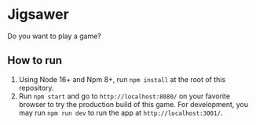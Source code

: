 # Jigsawer
Do you want to play a game?

## How to run

1. Using Node 16+ and Npm 8+, run `npm install` at the root of this repository.
1. Run `npm start` and go to `http://localhost:8080/` on your favorite browser to try the production build of this game. For development, you may run `npm run dev` to run the app at `http://localhost:3001/`.

